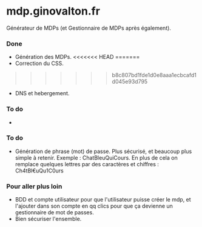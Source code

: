 # mdp.ginovalton.fr
Générateur de MDPs (et Gestionnaire de MDPs après également).

### Done
- Génération des MDPs.
<<<<<<< HEAD
=======
- Correction du CSS.
>>>>>>> b8c807bd1fde1d0e8aaa1ecbcafd1d045e93d795
- DNS et hebergement.

### To do
- 

### To do
- Génération de phrase (mot) de passe. Plus sécurisé, et beaucoup plus simple à retenir. Exemple : ChatBleuQuiCours. En plus de cela on remplace quelques lettres par des caractères et chiffres : Ch4tBl€uQu1C0urs

### Pour aller plus loin
- BDD et compte utilisateur pour que l'utilisateur puisse créer le mdp, et l'ajouter dans son compte en qq clics pour que ça devienne un gestionnaire de mot de passes.
- Bien sécuriser l'ensemble.